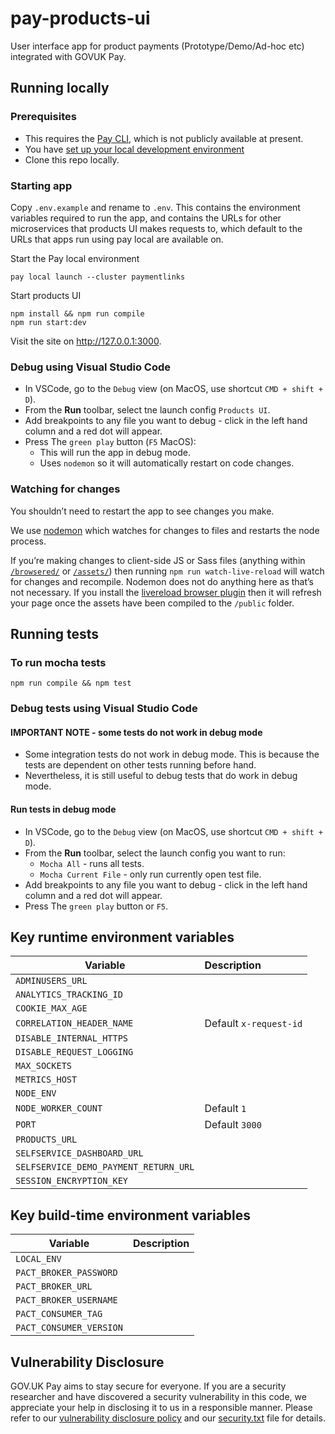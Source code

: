 # pay-products-ui 
User interface app for product payments (Prototype/Demo/Ad-hoc etc) integrated with GOVUK Pay.

## Running locally

### Prerequisites

* This requires the [Pay CLI](https://github.com/alphagov/pay-infra/tree/master/cli), which is not publicly available at present.
* You have [set up your local development environment](https://pay-team-manual.cloudapps.digital/manual/setup-local-dev-environment.html)
* Clone this repo locally.

### Starting app

Copy `.env.example` and rename to `.env`. This contains the environment variables required to run the app, and contains the URLs for other microservices that products UI makes requests to, which default to the URLs that apps run using pay local are available on.

Start the Pay local environment 

```
pay local launch --cluster paymentlinks
```

Start products UI

```
npm install && npm run compile
npm run start:dev
```

Visit the site on http://127.0.0.1:3000.

### Debug using Visual Studio Code

* In VSCode, go to the `Debug` view (on MacOS, use shortcut `CMD + shift + D`).
* From the **Run** toolbar, select tne launch config `Products UI`.
* Add breakpoints to any file you want to debug - click in the left hand column and a red dot will appear.
* Press The `green play` button (`F5` MacOS):
    * This will run the app in debug mode.
    * Uses `nodemon` so it will automatically restart on code changes.

### Watching for changes

You shouldn’t need to restart the app to see changes you make.

We use [nodemon](https://github.com/remy/nodemon) which watches for changes to files and restarts the node process.

If you’re making changes to client-side JS or Sass files (anything within [`/browsered/`](app/browsered) or [`/assets/`](app/assets/)) then running `npm run watch-live-reload` will watch for changes and recompile. Nodemon does not do anything here as that’s not necessary. If you install the [livereload browser plugin](http://livereload.com/extensions/) then it will refresh your page once the assets have been compiled to the `/public` folder.

## Running tests

### To run mocha tests
```
npm run compile && npm test
```
### Debug tests using Visual Studio Code

#### IMPORTANT NOTE - some tests do not work in debug mode
* Some integration tests do not work in debug mode.  This is because the tests are dependent on other tests running before hand.
* Nevertheless, it is still useful to debug tests that do work in debug mode.

#### Run tests in debug mode
* In VSCode, go to the `Debug` view (on MacOS, use shortcut `CMD + shift + D`).
* From the **Run** toolbar, select the launch config you want to run:
  * `Mocha All` - runs all tests.
  * `Mocha Current File` - only run currently open test file.
* Add breakpoints to any file you want to debug - click in the left hand column and a red dot will appear.
* Press The `green play` button or `F5`.

## Key runtime environment variables

| Variable                              | Description                               |
|---------------------------------------|:----------------------------------------- |
| `ADMINUSERS_URL`                      | 
| `ANALYTICS_TRACKING_ID`               | 
| `COOKIE_MAX_AGE`                      | 
| `CORRELATION_HEADER_NAME`             | Default `x-request-id`
| `DISABLE_INTERNAL_HTTPS`              | 
| `DISABLE_REQUEST_LOGGING`             | 
| `MAX_SOCKETS`                         | 
| `METRICS_HOST`                        | 
| `NODE_ENV`                            | 
| `NODE_WORKER_COUNT`                   | Default `1`
| `PORT`                                | Default `3000`
| `PRODUCTS_URL`                        | 
| `SELFSERVICE_DASHBOARD_URL`           | 
| `SELFSERVICE_DEMO_PAYMENT_RETURN_URL` | 
| `SESSION_ENCRYPTION_KEY`              | 


## Key build-time environment variables

| Variable                | Description                               |
| ----------------------- |:----------------------------------------- |
| `LOCAL_ENV`             | 
| `PACT_BROKER_PASSWORD`  | 
| `PACT_BROKER_URL`       | 
| `PACT_BROKER_USERNAME`  | 
| `PACT_CONSUMER_TAG`     | 
| `PACT_CONSUMER_VERSION` | 

## Vulnerability Disclosure

GOV.UK Pay aims to stay secure for everyone. If you are a security researcher and have discovered a security vulnerability in this code, we appreciate your help in disclosing it to us in a responsible manner. Please refer to our [vulnerability disclosure policy](https://www.gov.uk/help/report-vulnerability) and our [security.txt](https://vdp.cabinetoffice.gov.uk/.well-known/security.txt) file for details.
